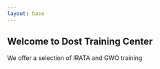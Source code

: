 ```yaml
---
layout: base
---
```


## Welcome to Dost Training Center

We offer a selection of IRATA and GWO training
